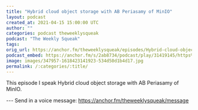 ```yaml
---
title: "Hybrid cloud object storage with AB Periasamy of MinIO"
layout: podcast
created_at: 2021-04-15 15:00:00 UTC
author: ""
categories: podcast theweeklysqueak
podcast: "The Weekly Squeak"
tags: 
orig_url: https://anchor.fm/theweeklysqueak/episodes/Hybrid-cloud-object-storage-with-AB-Periasamy-of-MinIO-eutba9
podcast_embed: https://anchor.fm/s/2ab8734/podcast/play/31419145/https%3A%2F%2Fd3ctxlq1ktw2nl.cloudfront.net%2Fstaging%2F2021-3-14%2Fcf5a07ff-b649-ba96-8d8f-e8e4ef580171.mp3
image: images/347957-1618423141923-534d50d1b4d17.jpg
permalink: /:categories/:title/
---
```

This episode I speak Hybrid cloud object storage with AB Periasamy of MinIO.

--- Send in a voice message: https://anchor.fm/theweeklysqueak/message